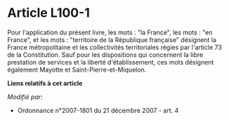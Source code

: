 # Article L100-1

Pour l'application du présent livre, les mots : "la France", les mots : "en France", et les mots : "territoire de la
République française" désignent la France métropolitaine et les collectivités territoriales régies par l'article 73 de la
Constitution. Sauf pour les dispositions qui concernent la libre prestation de services et la liberté d'établissement, ces
mots désignent également Mayotte et Saint-Pierre-et-Miquelon.

**Liens relatifs à cet article**

_Modifié par_:

  - Ordonnance n°2007-1801 du 21 décembre 2007 - art. 4
